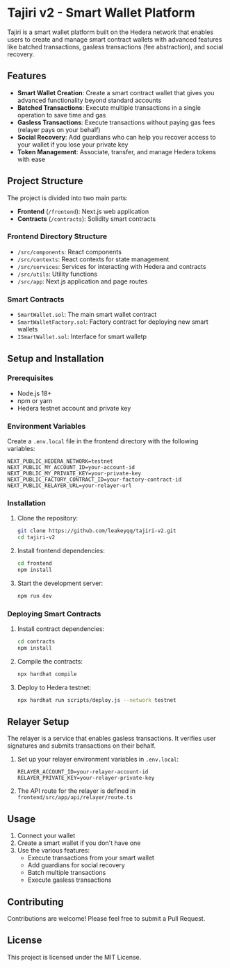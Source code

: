 # Tajiri v2 - Smart Wallet Platform

Tajiri is a smart wallet platform built on the Hedera network that enables users to create and manage smart contract wallets with advanced features like batched transactions, gasless transactions (fee abstraction), and social recovery.

## Features

- **Smart Wallet Creation**: Create a smart contract wallet that gives you advanced functionality beyond standard accounts
- **Batched Transactions**: Execute multiple transactions in a single operation to save time and gas
- **Gasless Transactions**: Execute transactions without paying gas fees (relayer pays on your behalf)
- **Social Recovery**: Add guardians who can help you recover access to your wallet if you lose your private key
- **Token Management**: Associate, transfer, and manage Hedera tokens with ease

## Project Structure

The project is divided into two main parts:

- **Frontend** (`/frontend`): Next.js web application
- **Contracts** (`/contracts`): Solidity smart contracts

### Frontend Directory Structure

- `/src/components`: React components
- `/src/contexts`: React contexts for state management
- `/src/services`: Services for interacting with Hedera and contracts
- `/src/utils`: Utility functions
- `/src/app`: Next.js application and page routes

### Smart Contracts

- `SmartWallet.sol`: The main smart wallet contract
- `SmartWalletFactory.sol`: Factory contract for deploying new smart wallets
- `ISmartWallet.sol`: Interface for smart walletp

## Setup and Installation

### Prerequisites

- Node.js 18+
- npm or yarn
- Hedera testnet account and private key

### Environment Variables

Create a `.env.local` file in the frontend directory with the following variables:

```
NEXT_PUBLIC_HEDERA_NETWORK=testnet
NEXT_PUBLIC_MY_ACCOUNT_ID=your-account-id
NEXT_PUBLIC_MY_PRIVATE_KEY=your-private-key
NEXT_PUBLIC_FACTORY_CONTRACT_ID=your-factory-contract-id
NEXT_PUBLIC_RELAYER_URL=your-relayer-url
```

### Installation

1. Clone the repository:
   ```bash
   git clone https://github.com/leakeyqq/tajiri-v2.git
   cd tajiri-v2
   ```

2. Install frontend dependencies:
   ```bash
   cd frontend
   npm install
   ```

3. Start the development server:
   ```bash
   npm run dev
   ```

### Deploying Smart Contracts

1. Install contract dependencies:
   ```bash
   cd contracts
   npm install
   ```

2. Compile the contracts:
   ```bash
   npx hardhat compile
   ```

3. Deploy to Hedera testnet:
   ```bash
   npx hardhat run scripts/deploy.js --network testnet
   ```

## Relayer Setup

The relayer is a service that enables gasless transactions. It verifies user signatures and submits transactions on their behalf.

1. Set up your relayer environment variables in `.env.local`:
   ```
   RELAYER_ACCOUNT_ID=your-relayer-account-id
   RELAYER_PRIVATE_KEY=your-relayer-private-key
   ```

2. The API route for the relayer is defined in `frontend/src/app/api/relayer/route.ts`

## Usage

1. Connect your wallet
2. Create a smart wallet if you don't have one
3. Use the various features:
   - Execute transactions from your smart wallet
   - Add guardians for social recovery
   - Batch multiple transactions
   - Execute gasless transactions

## Contributing

Contributions are welcome! Please feel free to submit a Pull Request.

## License

This project is licensed under the MIT License.
